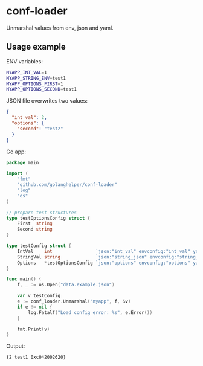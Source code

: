 # conf-loader
Unmarshal values from env, json and yaml.

## Usage example


ENV variables:

```bash
MYAPP_INT_VAL=1
MYAPP_STRING_ENV=test1
MYAPP_OPTIONS_FIRST=1
MYAPP_OPTIONS_SECOND=test1
```

JSON file overwrites two values:

```json
{
  "int_val": 2,
  "options": {
    "second": "test2"
  }
}
```

Go app:

```go
package main

import (
	"fmt"
	"github.com/golanghelper/conf-loader"
	"log"
	"os"
)

// prepare test structures
type testOptionsConfig struct {
	First  string
	Second string
}

type testConfig struct {
	IntVal    int                `json:"int_val" envconfig:"int_val" yaml:"int_val"`
	StringVal string             `json:"string_json" envconfig:"string_env" yaml:"string_yaml"`
	Options   *testOptionsConfig `json:"options" envconfig:"options" yaml:"options"`
}

func main() {
	f, _ := os.Open("data.example.json")

	var v testConfig
	e := conf_loader.Unmarshal("myapp", f, &v)
	if e != nil {
		log.Fatalf("Load config error: %s", e.Error())
	}

	fmt.Print(v)
}

```

Output:

```
{2 test1 0xc042002620}
```
